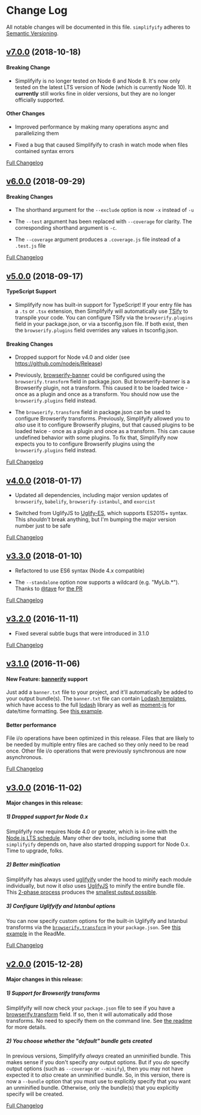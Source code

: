 # Change Log
All notable changes will be documented in this file.
`simplifyify` adheres to [Semantic Versioning](http://semver.org/).


## [v7.0.0](https://github.com/JS-DevTools/simplifyify/tree/v7.0.0) (2018-10-18)

#### Breaking Change
- Simplifyify is no longer tested on Node 6 and Node 8.  It's now only tested on the latest LTS version of Node (which is currently Node 10).  It **currently** still works fine in older versions, but they are no longer officially supported.

#### Other Changes
- Improved performance by making many operations async and parallelizing them

- Fixed a bug that caused Simplifyify to crash in watch mode when files contained syntax errors


[Full Changelog](https://github.com/JS-DevTools/simplifyify/compare/v6.0.0...v7.0.0)


## [v6.0.0](https://github.com/JS-DevTools/simplifyify/tree/v6.0.0) (2018-09-29)

#### Breaking Changes
- The shorthand argument for the `--exclude` option is now `-x` instead of `-u`

- The `--test` argument has been replaced with `--coverage` for clarity.  The corresponding shorthand argument is `-c`.

- The `--coverage` argument produces a `.coverage.js` file instead of a `.test.js` file


[Full Changelog](https://github.com/JS-DevTools/simplifyify/compare/v5.0.0...v6.0.0)


## [v5.0.0](https://github.com/JS-DevTools/simplifyify/tree/v5.0.0) (2018-09-17)

#### TypeScript Support
- Simplifyify now has built-in support for TypeScript!  If your entry file has a `.ts` or `.tsx` extension, then Simplifyify will automatically use [TSify](https://github.com/TypeStrong/tsify/) to transpile your code.  You can configure TSify via the `browserify.plugins` field in your package.json, or via a tsconfig.json file.  If both exist, then the `browserify.plugins` field overrides any values in tsconfig.json.

#### Breaking Changes
- Dropped support for Node v4.0 and older (see https://github.com/nodejs/Release)

- Previously, [browserify-banner](https://github.com/JS-DevTools/browserify-banner) could be configured using the `browserify.transform` field in package.json.  But browserify-banner is a Browserify plugin, not a transform.  This caused it to be loaded twice - once as a plugin and once as a transform.  You should now use the `browserify.plugins` field instead.

- The `browserify.transform` field in package.json can be used to configure Browserify transforms.  Previously, Simplifyify allowed you to _also_ use it to configure Browserify plugins, but that caused plugins to be loaded twice - once as a plugin and once as a transform.  This can cause undefined behavior with some plugins.  To fix that, Simplifyify now expects you to to configure Browserify plugins using the `browserify.plugins` field instead.


[Full Changelog](https://github.com/JS-DevTools/simplifyify/compare/v4.0.3...v5.0.0)


## [v4.0.0](https://github.com/JS-DevTools/simplifyify/tree/v4.0.0) (2018-01-17)

- Updated all dependencies, including major version updates of `browserify`, `babelify`, `browserify-istanbul`, and `exorcist`

- Switched from UglifyJS to [Uglify-ES](https://www.npmjs.com/package/uglify-es), which supports ES2015+ syntax.  This _shouldn't_ break anything, but I'm bumping the major version number just to be safe


[Full Changelog](https://github.com/JS-DevTools/simplifyify/compare/v3.3.0...v4.0.0)


## [v3.3.0](https://github.com/JS-DevTools/simplifyify/tree/v3.3.0) (2018-01-10)

- Refactored to use ES6 syntax (Node 4.x compatible)

- The `--standalone` option now supports a wildcard (e.g. "MyLib.*").  Thanks to [@taye](https://github.com/taye) for [the PR](https://github.com/JS-DevTools/simplifyify/pull/24)


[Full Changelog](https://github.com/JS-DevTools/simplifyify/compare/v3.2.0...v3.3.0)


## [v3.2.0](https://github.com/JS-DevTools/simplifyify/tree/v3.2.0) (2016-11-11)

- Fixed several subtle bugs that were introduced in 3.1.0


[Full Changelog](https://github.com/JS-DevTools/simplifyify/compare/v3.1.0...v3.2.0)


## [v3.1.0](https://github.com/JS-DevTools/simplifyify/tree/v3.1.0) (2016-11-06)

#### New Feature: [bannerify](https://www.npmjs.com/package/bannerify) support
Just add a `banner.txt` file to your project, and it'll automatically be added to your output bundle(s). The `banner.txt` file can contain [Lodash templates](https://lodash.com/docs/4.16.6#template), which have access to the full [lodash](https://lodash.com/docs/4.16.6) library as well as [moment-js](http://momentjs.com/) for date/time formatting.  See [this example](https://github.com/JS-DevTools/simplifyify/blob/master/test/test-apps/hello/banner.txt).

#### Better performance
File i/o operations have been optimized in this release. Files that are likely to be needed by multiple entry files are cached so they only need to be read once.  Other file i/o operations that were previously synchronous are now asynchronous.


[Full Changelog](https://github.com/JS-DevTools/simplifyify/compare/v3.0.0...v3.1.0)


## [v3.0.0](https://github.com/JS-DevTools/simplifyify/tree/v3.0.0) (2016-11-02)

#### Major changes in this release:

##### 1) Dropped support for Node 0.x
Simplifyify now requires Node 4.0 or greater, which is in-line with the [Node.js LTS schedule](https://github.com/nodejs/LTS). Many other dev tools, including some that `simplifyify` depends on, have also started dropping support for Node 0.x.  Time to upgrade, folks.

##### 2) Better minification
Simplifyify has always used [uglifyify](https://www.npmjs.com/package/uglifyify) under the hood to minify each module individually, but now it _also_ uses [UglifyJS](https://github.com/mishoo/UglifyJS2#uglifyjs-2) to minify the entire bundle file. This [2-phase process](https://github.com/JS-DevTools/simplifyify/blob/5ab81a30242b585bee21915fe899714404a4e81a/lib/add-transforms.js#L91-L159) produces the [smallest output possible](https://github.com/hughsk/uglifyify#motivationusage).

##### 3) Configure Uglifyify and Istanbul options
You can now specify custom options for the built-in Uglifyify and Istanbul transforms via the [`browserify.transform`](https://github.com/substack/node-browserify#browserifytransform) in your `package.json`. See [this example](https://github.com/JS-DevTools/simplifyify#browserify-transforms) in the ReadMe.

[Full Changelog](https://github.com/JS-DevTools/simplifyify/compare/v2.0.4...v3.0.0)


## [v2.0.0](https://github.com/JS-DevTools/simplifyify/tree/v2.0.0) (2015-12-28)

#### Major changes in this release:

##### 1) Support for Browserify transforms
Simplifyify will now check your `package.json` file to see if you have a [browserify.transform](https://github.com/substack/node-browserify#browserifytransform) field.  If so, then it will automatically add those transforms.  No need to specify them on the command line.  See [the readme](https://github.com/JS-DevTools/simplifyify#browserify-transforms) for more details.

##### 2) You choose whether the "default" bundle gets created
In previous versions, Simplifyify _always_ created an unminified bundle.  This makes sense if you don't specify _any_ output options.  But if you _do_ specify output options (such as `--coverage` or `--minify`), then you may not have expected it to _also_ create an unminified bundle.  So, in this version, there is now a `--bundle` option that you must use to explicitly specify that you want an unminified bundle.  Otherwise, only the bundle(s) that you explicitly specify will be created.

[Full Changelog](https://github.com/JS-DevTools/simplifyify/compare/v1.6.0...v2.0.0)

